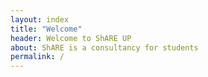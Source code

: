 ```yaml
---
layout: index
title: "Welcome"
header: Welcome to ShARE UP
about: ShARE is a consultancy for students
permalink: /
---
```


